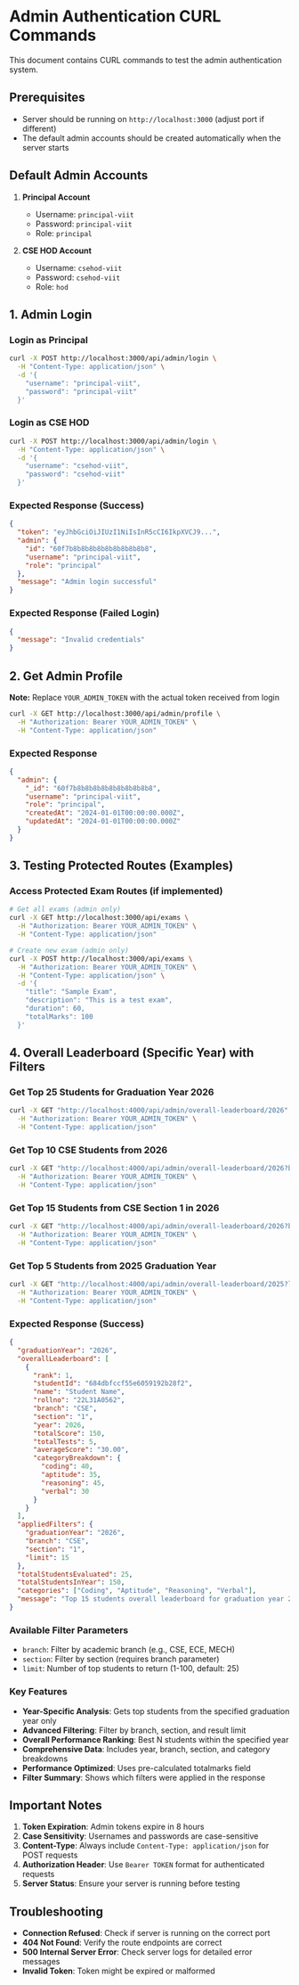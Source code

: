 # Admin Authentication CURL Commands

This document contains CURL commands to test the admin authentication system.

## Prerequisites
- Server should be running on `http://localhost:3000` (adjust port if different)
- The default admin accounts should be created automatically when the server starts

## Default Admin Accounts
1. **Principal Account**
   - Username: `principal-viit`
   - Password: `principal-viit`
   - Role: `principal`

2. **CSE HOD Account**
   - Username: `csehod-viit`
   - Password: `csehod-viit`
   - Role: `hod`

## 1. Admin Login

### Login as Principal
```bash
curl -X POST http://localhost:3000/api/admin/login \
  -H "Content-Type: application/json" \
  -d '{
    "username": "principal-viit",
    "password": "principal-viit"
  }'
```

### Login as CSE HOD
```bash
curl -X POST http://localhost:3000/api/admin/login \
  -H "Content-Type: application/json" \
  -d '{
    "username": "csehod-viit",
    "password": "csehod-viit"
  }'
```

### Expected Response (Success)
```json
{
  "token": "eyJhbGciOiJIUzI1NiIsInR5cCI6IkpXVCJ9...",
  "admin": {
    "id": "60f7b8b8b8b8b8b8b8b8b8b8",
    "username": "principal-viit",
    "role": "principal"
  },
  "message": "Admin login successful"
}
```

### Expected Response (Failed Login)
```json
{
  "message": "Invalid credentials"
}
```

## 2. Get Admin Profile

**Note:** Replace `YOUR_ADMIN_TOKEN` with the actual token received from login

```bash
curl -X GET http://localhost:3000/api/admin/profile \
  -H "Authorization: Bearer YOUR_ADMIN_TOKEN" \
  -H "Content-Type: application/json"
```

### Expected Response
```json
{
  "admin": {
    "_id": "60f7b8b8b8b8b8b8b8b8b8b8",
    "username": "principal-viit",
    "role": "principal",
    "createdAt": "2024-01-01T00:00:00.000Z",
    "updatedAt": "2024-01-01T00:00:00.000Z"
  }
}
```

## 3. Testing Protected Routes (Examples)

### Access Protected Exam Routes (if implemented)
```bash
# Get all exams (admin only)
curl -X GET http://localhost:3000/api/exams \
  -H "Authorization: Bearer YOUR_ADMIN_TOKEN" \
  -H "Content-Type: application/json"

# Create new exam (admin only)
curl -X POST http://localhost:3000/api/exams \
  -H "Authorization: Bearer YOUR_ADMIN_TOKEN" \
  -H "Content-Type: application/json" \
  -d '{
    "title": "Sample Exam",
    "description": "This is a test exam",
    "duration": 60,
    "totalMarks": 100
  }'
```

## 4. Overall Leaderboard (Specific Year) with Filters

### Get Top 25 Students for Graduation Year 2026
```bash
curl -X GET "http://localhost:4000/api/admin/overall-leaderboard/2026" \
  -H "Authorization: Bearer YOUR_ADMIN_TOKEN" \
  -H "Content-Type: application/json"
```

### Get Top 10 CSE Students from 2026
```bash
curl -X GET "http://localhost:4000/api/admin/overall-leaderboard/2026?branch=CSE&limit=10" \
  -H "Authorization: Bearer YOUR_ADMIN_TOKEN" \
  -H "Content-Type: application/json"
```

### Get Top 15 Students from CSE Section 1 in 2026
```bash
curl -X GET "http://localhost:4000/api/admin/overall-leaderboard/2026?branch=CSE&section=1&limit=15" \
  -H "Authorization: Bearer YOUR_ADMIN_TOKEN" \
  -H "Content-Type: application/json"
```

### Get Top 5 Students from 2025 Graduation Year
```bash
curl -X GET "http://localhost:4000/api/admin/overall-leaderboard/2025?limit=5" \
  -H "Authorization: Bearer YOUR_ADMIN_TOKEN" \
  -H "Content-Type: application/json"
```

### Expected Response (Success)
```json
{
  "graduationYear": "2026",
  "overallLeaderboard": [
    {
      "rank": 1,
      "studentId": "684dbfccf55e6059192b28f2",
      "name": "Student Name",
      "rollno": "22L31A0562",
      "branch": "CSE",
      "section": "1",
      "year": 2026,
      "totalScore": 150,
      "totalTests": 5,
      "averageScore": "30.00",
      "categoryBreakdown": {
        "coding": 40,
        "aptitude": 35,
        "reasoning": 45,
        "verbal": 30
      }
    }
  ],
  "appliedFilters": {
    "graduationYear": "2026",
    "branch": "CSE",
    "section": "1", 
    "limit": 15
  },
  "totalStudentsEvaluated": 25,
  "totalStudentsInYear": 150,
  "categories": ["Coding", "Aptitude", "Reasoning", "Verbal"],
  "message": "Top 15 students overall leaderboard for graduation year 2026 (Branch: CSE, Section: 1)"
}
```

### Available Filter Parameters
- `branch`: Filter by academic branch (e.g., CSE, ECE, MECH)
- `section`: Filter by section (requires branch parameter)  
- `limit`: Number of top students to return (1-100, default: 25)

### Key Features
- **Year-Specific Analysis**: Gets top students from the specified graduation year only
- **Advanced Filtering**: Filter by branch, section, and result limit
- **Overall Performance Ranking**: Best N students within the specified year
- **Comprehensive Data**: Includes year, branch, section, and category breakdowns
- **Performance Optimized**: Uses pre-calculated totalmarks field
- **Filter Summary**: Shows which filters were applied in the response

## Important Notes

1. **Token Expiration**: Admin tokens expire in 8 hours
2. **Case Sensitivity**: Usernames and passwords are case-sensitive
3. **Content-Type**: Always include `Content-Type: application/json` for POST requests
4. **Authorization Header**: Use `Bearer TOKEN` format for authenticated requests
5. **Server Status**: Ensure your server is running before testing

## Troubleshooting

- **Connection Refused**: Check if server is running on the correct port
- **404 Not Found**: Verify the route endpoints are correct
- **500 Internal Server Error**: Check server logs for detailed error messages
- **Invalid Token**: Token might be expired or malformed
